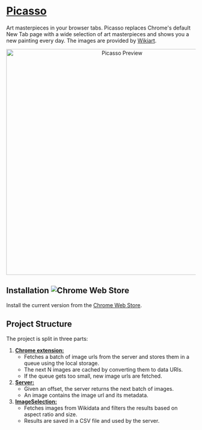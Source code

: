 # [Picasso](https://chrome.google.com/webstore/detail/picasso-new-tab-page/dlckklnbefkepkjemodnlbjokaimbedb)

Art masterpieces in your browser tabs. Picasso replaces Chrome's default New Tab page with a wide selection of art masterpieces and shows you a new painting every day.
The images are provided by [Wikiart](https://www.wikiart.org/).

<p align="center">
  <img src="https://cloud.githubusercontent.com/assets/7422050/20642802/6bb8d3fc-b419-11e6-8350-31431ef3181c.png" width="600" alt="Picasso Preview"/>
</p>

## Installation ![Chrome Web Store](https://img.shields.io/chrome-web-store/users/dlckklnbefkepkjemodnlbjokaimbedb)

Install the current version from the [Chrome Web Store](https://chrome.google.com/webstore/detail/picasso-new-tab-page/dlckklnbefkepkjemodnlbjokaimbedb).

## Project Structure

The project is split in three parts:


1. [**Chrome extension:**](https://github.com/fawind/picasso/tree/master/chrome)
    * Fetches a batch of image urls from the server and stores them in a queue using the local storage.
    * The next N images are cached by converting them to data URIs.
    * If the queue gets too small, new image urls are fetched.
2. [**Server:**](https://github.com/fawind/picasso/tree/master/server)
    * Given an offset, the server returns the next batch of images.
    * An image contains the image url and its metadata.
3. [**ImageSelection:**](https://github.com/fawind/picasso/blob/master/imageSelection/imageSelection.ipynb)
    * Fetches images from Wikidata and filters the results based on aspect ratio and size.
    * Results are saved in a CSV file and used by the server.
